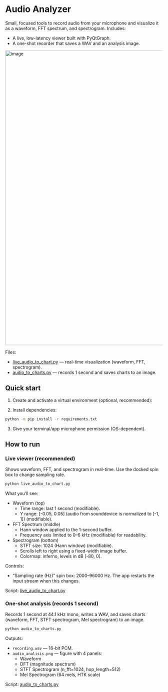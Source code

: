 # Audio Analyzer

Small, focused tools to record audio from your microphone and visualize it as a waveform, FFT spectrum, and spectrogram. Includes:
- A live, low-latency viewer built with PyQtGraph.
- A one-shot recorder that saves a WAV and an analysis image.

<img width="1141" height="943" alt="image" src="https://github.com/user-attachments/assets/d6434384-b09b-40f8-8af0-9408a71346d2" />


Files:
- [live_audio_to_chart.py](live_audio_to_chart.py) — real-time visualization (waveform, FFT, spectrogram).
- [audio_to_charts.py](audio_to_charts.py) — records 1 second and saves charts to an image.

## Quick start

1) Create and activate a virtual environment (optional, recommended):

2) Install dependencies:
```bash
python -m pip install -r requirements.txt
```

3) Give your terminal/app microphone permission (OS-dependent).

## How to run

### Live viewer (recommended)
Shows waveform, FFT, and spectrogram in real-time. Use the docked spin box to change sampling rate.

```bash
python live_audio_to_chart.py
```

What you’ll see:
- Waveform (top)
  - Time range: last 1 second (modifiable).
  - Y range: [-0.05, 0.05] (audio from sounddevice is normalized to [-1, 1]) (modifiable).
- FFT Spectrum (middle)
  - Hann window applied to the 1-second buffer.
  - Frequency axis limited to 0–6 kHz (modifiable) for readability.
- Spectrogram (bottom)
  - STFT size: 1024 (Hann window) (modifiable).
  - Scrolls left to right using a fixed-width image buffer.
  - Colormap: inferno, levels in dB [-80, 0].

Controls:
- “Sampling rate (Hz)” spin box: 2000–96000 Hz. The app restarts the input stream when this changes.



Script: [live_audio_to_chart.py](live_audio_to_chart.py)

### One-shot analysis (records 1 second)
Records 1 second at 44.1 kHz mono, writes a WAV, and saves charts (waveform, FFT, STFT spectrogram, Mel spectrogram) to an image.

```bash
python audio_to_charts.py
```

Outputs:
- `recording.wav` — 16-bit PCM.
- `audio_analisis.png` — figure with 4 panels:
  - Waveform
  - DFT (magnitude spectrum)
  - STFT Spectrogram (n_fft=1024, hop_length=512)
  - Mel Spectrogram (64 mels, HTK scale)

Script: [audio_to_charts.py](audio_to_charts.py)

